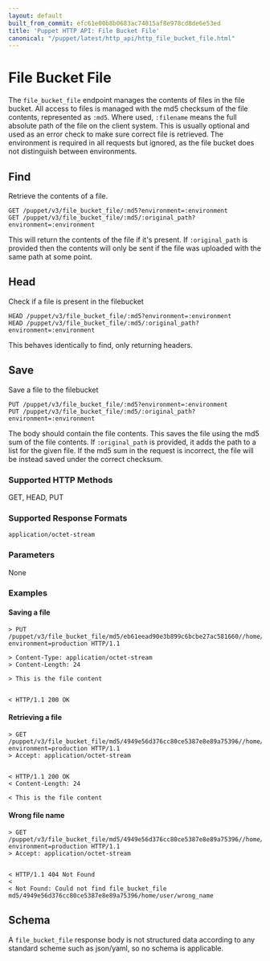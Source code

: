 ```yaml
---
layout: default
built_from_commit: efc61e00b8b0683ac74815af8e978cd8de6e53ed
title: 'Puppet HTTP API: File Bucket File'
canonical: "/puppet/latest/http_api/http_file_bucket_file.html"
---
```


File Bucket File
=============

The `file_bucket_file` endpoint manages the contents of files in the
file bucket. All access to files is managed with the md5 checksum of the
file contents, represented as `:md5`. Where used, `:filename` means the
full absolute path of the file on the client system. This is usually
optional and used as an error check to make sure correct file is
retrieved. The environment is required in all requests but ignored, as
the file bucket does not distinguish between environments.

Find
----

Retrieve the contents of a file.

    GET /puppet/v3/file_bucket_file/:md5?environment=:environment
    GET /puppet/v3/file_bucket_file/:md5/:original_path?environment=:environment

This will return the contents of the file if it's present. If
`:original_path` is provided then the contents will only be sent if the
file was uploaded with the same path at some point.

Head
----

Check if a file is present in the filebucket

    HEAD /puppet/v3/file_bucket_file/:md5?environment=:environment
    HEAD /puppet/v3/file_bucket_file/:md5/:original_path?environment=:environment

This behaves identically to find, only returning headers.

Save
----

Save a file to the filebucket

    PUT /puppet/v3/file_bucket_file/:md5?environment=:environment
    PUT /puppet/v3/file_bucket_file/:md5/:original_path?environment=:environment

The body should contain the file contents. This saves the file using the
md5 sum of the file contents. If `:original_path` is provided, it adds
the path to a list for the given file. If the md5 sum in the request is
incorrect, the file will be instead saved under the correct checksum.

### Supported HTTP Methods

GET, HEAD, PUT

### Supported Response Formats

`application/octet-stream`

### Parameters

None

### Examples

#### Saving a file

    > PUT /puppet/v3/file_bucket_file/md5/eb61eead90e3b899c6bcbe27ac581660//home/user/myfile.txt?environment=production HTTP/1.1

    > Content-Type: application/octet-stream
    > Content-Length: 24

    > This is the file content


    < HTTP/1.1 200 OK

#### Retrieving a file

    > GET /puppet/v3/file_bucket_file/md5/4949e56d376cc80ce5387e8e89a75396//home/user/myfile.txt?environment=production HTTP/1.1
    > Accept: application/octet-stream


    < HTTP/1.1 200 OK
    < Content-Length: 24

    < This is the file content

#### Wrong file name

    > GET /puppet/v3/file_bucket_file/md5/4949e56d376cc80ce5387e8e89a75396//home/user/wrong_name?environment=production HTTP/1.1
    > Accept: application/octet-stream


    < HTTP/1.1 404 Not Found
    <
    < Not Found: Could not find file_bucket_file md5/4949e56d376cc80ce5387e8e89a75396/home/user/wrong_name

Schema
------

A `file_bucket_file` response body is not structured data according to any standard scheme such as
json/yaml, so no schema is applicable.
